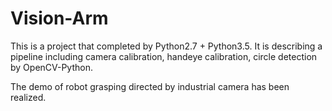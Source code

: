# Vision-Arm
This is a project that completed by Python2.7 + Python3.5. 
It is describing a pipeline including camera calibration, handeye calibration, circle detection by OpenCV-Python.

The demo of robot grasping directed by industrial camera has been realized.
